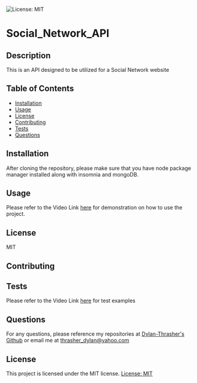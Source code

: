 ![License: MIT](https://img.shields.io/badge/License-MIT-yellow.svg)
  # Social_Network_API
  ## Description
  This is an API designed to be utilized for a Social Network website
  ## Table of Contents
  * [Installation](#installation)
  * [Usage](#usage)
  * [License](#license)
  * [Contributing](#contributing)
  * [Tests](#tests)
  * [Questions](#questions)
  ## Installation
  After cloning the repository, please make sure that you have node package manager installed along with insomnia and mongoDB. 
  ## Usage
  Please refer to the Video Link [here](https://drive.google.com/file/d/1yBpHuHPu9GA9NfyTy-sDE2J4n4x_Yzp-/view) for demonstration on how to use the project.
  ## License
  MIT
  ## Contributing
  
  ## Tests 
  Please refer to the Video Link [here](https://drive.google.com/file/d/1yBpHuHPu9GA9NfyTy-sDE2J4n4x_Yzp-/view) for test examples
  ## Questions
  For any questions, please reference my repositories at [Dylan-Thrasher's Github](https://github.com/Dylan-Thrasher) or email me at thrasher_dylan@yahoo.com

  ## License 
  This project is licensed under the MIT license.
[License: MIT](https://opensource.org/licenses/MIT)
